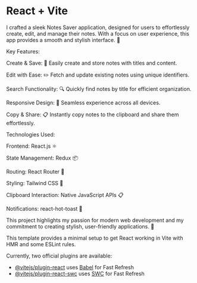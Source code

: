 # React + Vite
I crafted a sleek Notes Saver application, designed for users to effortlessly create, edit, and manage their notes. With a focus on user experience, this app provides a smooth and stylish interface. 🌟

Key Features:

Create & Save: 📝 Easily create and store notes with titles and content.

Edit with Ease: ✏️ Fetch and update existing notes using unique identifiers.

Search Functionality: 🔍 Quickly find notes by title for efficient organization.

Responsive Design: 📱 Seamless experience across all devices.

Copy & Share: 📋 Instantly copy notes to the clipboard and share them effortlessly.

Technologies Used:

Frontend: React.js ⚛️

State Management: Redux 📦

Routing: React Router 🚦

Styling: Tailwind CSS 🎨

Clipboard Interaction: Native JavaScript APIs 📋

Notifications: react-hot-toast 🔔

This project highlights my passion for modern web development and my commitment to creating stylish, user-friendly applications. 🚀

This template provides a minimal setup to get React working in Vite with HMR and some ESLint rules.

Currently, two official plugins are available:

- [@vitejs/plugin-react](https://github.com/vitejs/vite-plugin-react/blob/main/packages/plugin-react/README.md) uses [Babel](https://babeljs.io/) for Fast Refresh
- [@vitejs/plugin-react-swc](https://github.com/vitejs/vite-plugin-react-swc) uses [SWC](https://swc.rs/) for Fast Refresh
